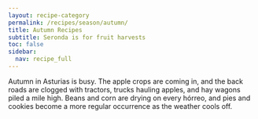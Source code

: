 ```yaml
---
layout: recipe-category
permalink: /recipes/season/autumn/
title: Autumn Recipes
subtitle: Seronda is for fruit harvests
toc: false
sidebar:
  nav: recipe_full
---
```

Autumn in Asturias is busy. The apple crops are coming in, and the back roads are clogged with tractors, trucks hauling apples, and hay wagons piled a mile high. Beans and corn are drying on every hórreo, and pies and cookies become a more regular occurrence as the weather cools off.